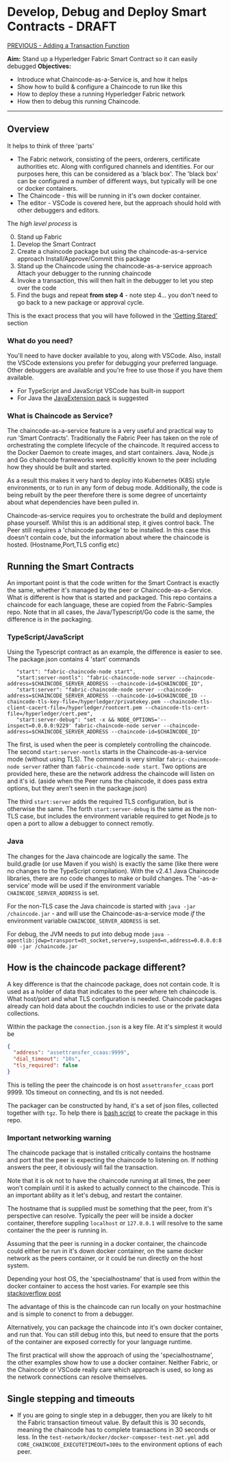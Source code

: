 # Develop, Debug and Deploy Smart Contracts - DRAFT

[PREVIOUS - Adding a Transaction Function](./02-Exercise-Adding-tx-function.md)

**Aim:** Stand up a Hyperledger Fabric Smart Contract so it can easily debugged
**Objectives:**

- Introduce what Chaincode-as-a-Service is, and how it helps
- Show how to build & configure a Chaincode to run like this
- How to deploy these a running Hyperledger Fabric network
- How then to debug this running Chaincode.

---

## Overview

It helps to think of three 'parts'

- The Fabric network, consisting of the peers, orderers, certificate authorities etc. Along with configured channels and identities.
  For our purposes here, this can be considered as a 'black box'. The 'black box' can be configured a number of different ways, but typically will be one or docker containers.
- The Chaincode - this will be running in it's own docker container.
- The editor - VSCode is covered here, but the approach should hold with other debuggers and editors.

The _high level process_ is

0. Stand up Fabric
1. Develop the Smart Contract
3. Create a chaincode package but using the chaincode-as-a-service approach
   Install/Approve/Commit this package
4. Stand up the Chaincode using the chaincode-as-a-service approach
   Attach your debugger to the running chaincode
5. Invoke a transaction, this will then halt in the debugger to let you step over the code
5. Find the bugs and repeat **from step 4** - note   step 4... you don't need to go back to a new package or approval cycle.

This is the exact process that you will have followed in the ['Getting Stared'](./01-Exercise-Getting-Started.md) section

### What do you need?

You'll need to have docker available to you, along with VSCode. Also, install the VSCode extensions you prefer for debugging your preferred language. Other debuggers are available and you're free to use those if you have them available.

- For TypeScript and JavaScript VSCode has built-in support
- For Java the [JavaExtension pack](https://marketplace.visualstudio.com/items?itemName=vscjava.vscode-java-pack) is suggested

### What is Chaincode as Service?

The chaincode-as-a-service feature is a very useful and practical way to run 'Smart Contracts'. Traditionally the Fabric Peer has taken on the role of orchestrating 
the complete lifecycle of the chaincode. It required access to the Docker Daemon to create images, and start containers. Java, Node.js and Go chaincode frameworks were
 explicitly known to the peer including how they should be built and started.

As a result this makes it very hard to deploy into Kubernetes (K8S) style environments, or to run in any form of debug mode. Additionally, the code is being rebuilt by
 the peer therefore there is some degree of uncertainty about what dependencies have been pulled in.

Chaincode-as-service requires you to orchestrate the build and deployment phase yourself. Whilst this is an additional step, it gives control back. The Peer still 
requires a 'chaincode package' to be installed. In this case this doesn't contain code, but the information about where the chaincode is hosted. (Hostname,Port,TLS config etc)


## Running the Smart Contracts

An important point is that the code written for the Smart Contract is exactly the same, whether it's managed by the peer or Chaincode-as-a-Service. 
What is different is how that is started and packaged. This repo contains a chaincode for each language, these are copied from the Fabric-Samples repo. 
Note that in all cases, the Java/Typescript/Go code is the same, the difference is in the packaging.

### TypeScript/JavaScript

Using the Typescript contract as an example, the difference is easier to see. The package.json contains 4 'start' commands

```
   "start": "fabric-chaincode-node start",
   "start:server-nontls": "fabric-chaincode-node server --chaincode-address=$CHAINCODE_SERVER_ADDRESS --chaincode-id=$CHAINCODE_ID",
   "start:server": "fabric-chaincode-node server --chaincode-address=$CHAINCODE_SERVER_ADDRESS --chaincode-id=$CHAINCODE_ID --chaincode-tls-key-file=/hyperledger/privatekey.pem --chaincode-tls-client-cacert-file=/hyperledger/rootcert.pem --chaincode-tls-cert-file=/hyperledger/cert.pem",
   "start:server-debug": "set -x && NODE_OPTIONS='--inspect=0.0.0.0:9229' fabric-chaincode-node server --chaincode-address=$CHAINCODE_SERVER_ADDRESS --chaincode-id=$CHAINCODE_ID"
```

The first, is used when the peer is completely controlling the chaincode. The second `start:server-nontls` starts in the Chaincode-as-a-service mode (without using TLS). The command
is very similar `fabric-chainmcode-node server` rather than `fabric-chaincode-node start`. Two options are provided here, these are the network address the chaincode
 will listen on and it's id. (aside when the Peer runs the chaincode, it does pass extra options, but they aren't seen in the package.json)

The third `start:server` adds the required TLS configuration, but is otherwise the same.
The forth `start:server-debug` is the same as the non-TLS case, but includes the environment variable required to get Node.js to open a port to allow a debugger to connect remotly.

### Java

The changes for the Java chaincode are logically the same. The build.gradle (or use Maven if you wish) is exactly the same (like there were no changes to the 
TypeScript compilation). With the v2.4.1 Java Chaincode libraries, there are no code changes to make or build changes. The '-as-a-service' mode will be used if
 the environment variable `CHAINCODE_SERVER_ADDRESS` is set.

For the non-TLS case the Java chaincode is started with `java -jar /chaincode.jar` - and will use the Chaincode-as-a-service mode _if_ the  environment variable `CHAINCODE_SERVER_ADDRESS` is set.

For debug, the JVM needs to put into debug mode `java -agentlib:jdwp=transport=dt_socket,server=y,suspend=n,address=0.0.0.0:8000 -jar /chaincode.jar`

## How is the chaincode package different?

A key difference is that the chaincode package, does not contain code. It is used as a holder of data that indicates to the peer where teh chaincode is. What 
host/port and what TLS configuration is needed. Chaincode packages already can hold data about the couchdn indicies to use or the private data collections. 

Within the package the `connection.json` is a key file. At it's simplest it would be 

```json
{
  "address": "assettransfer_ccaas:9999",
  "dial_timeout": "10s",
  "tls_required": false
}
```

This is telling the peer the chaincode is on host `assettransfer_ccaas` port 9999. 10s timeout on connecting, and tls is not needed. 

The packager can be constructed by hand, it's a set of json files, collected together with `tgz`. To help there is [bash script](./contracts/ccaas_pkg.sh) to create the package in this repo.

### Important networking warning

The chaincode package that is installed critically contains the hostname and port that the peer is expecting the chaincode to listening on. If nothing answers the 
peer, it obviously will fail the transaction. 

Note that it is ok not to have the chaincode running at all times, the peer won't complain until it is asked to actually connect to the chaincode. This is an important
 ability as it let's debug, and restart the container.

The hostname that is supplied must be something that the peer, from it's perspective can resolve. Typically the peer will be inside a docker container, therefore
 suppling `localhost` or `127.0.0.1` will resolve to the same container the the peer is running in.

Assuming that the peer is running in a docker container, the chaincode could either be run in it's down docker container, on the same docker network as the peers
 container, or it could be run directly on the host system. 

Depending your host OS, the 'specialhostname' that is used from within the docker container to access the host varies.
 For example see this [stackoverflow post](https://stackoverflow.com/questions/24319662/from-inside-of-a-docker-container-how-do-i-connect-to-the-localhost-of-the-mach#:~:text=To%20access%20host%20machine%20from,using%20it%20to%20anything%20else.&text=Then%20make%20sure%20that%20you,0.0%20.)

The advantage of this is the chaincode can run locally on your hostmachine and is simple to conenct to from a debugger. 

Alternatively, you can package the chaincode into it's own docker container, and run that. You can still debug into this, but need to ensure that the ports of the 
container are exposed correctly for your language runtime.

The first practical will show the approach of using the 'specialhostname', the other examples show how to use a docker container. Neither Fabric, or the Chaincode or
 VSCode really care which approach is used, so long as the network connections can resolve themselves.

## Single stepping and timeouts

- If you are going to single step in a debugger, then you are likely to hit the Fabric transaction timeout value. By default this is 30 seconds, meaning the chaincode has to complete transactions in 30 seconds or less. In the `test-network/docker/docker-composer-test-net.yml` add `CORE_CHAINCODE_EXECUTETIMEOUT=300s` to the environment options of each peer.


